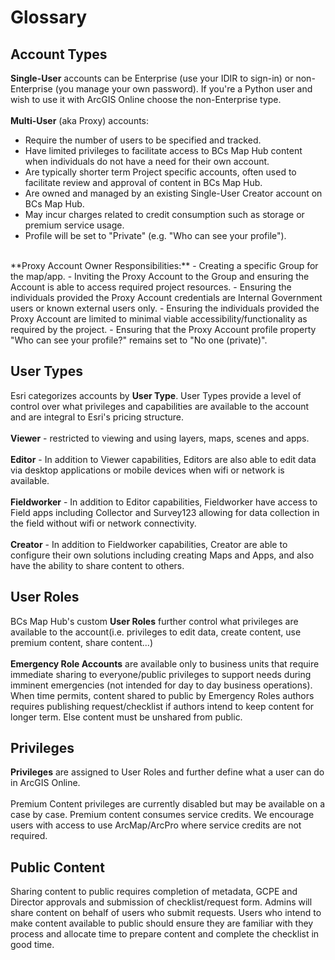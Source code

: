 # Glossary
## Account Types
**Single-User** accounts can be Enterprise (use your IDIR to sign-in) or non-Enterprise (you manage your own password). If you're a Python user and wish to use it with ArcGIS Online choose the non-Enterprise type.
<br><br>
**Multi-User** (aka Proxy) accounts:
- Require the number of users to be specified and tracked.
- Have limited privileges to facilitate access to BCs Map Hub content when individuals do not have a need for their own account.
- Are typically shorter term Project specific accounts, often used to facilitate review and approval of content in BCs Map Hub.
- Are owned and managed by an existing Single-User Creator account on BCs Map Hub.
- May incur charges related to credit consumption such as storage or premium service usage.
- Profile will be set to "Private" (e.g. "Who can see your profile").
<br>
**Proxy Account Owner Responsibilities:**
- Creating a specific Group for the map/app.
- Inviting the Proxy Account to the Group and ensuring the Account is able to access required project resources.
- Ensuring the individuals provided the Proxy Account credentials are Internal Government users or known external users only.
- Ensuring the individuals provided the Proxy Account are limited to minimal viable accessibility/functionality as required by the project.
- Ensuring that the Proxy Account profile property "Who can see your profile?" remains set to "No one (private)".

## User Types
 Esri categorizes accounts by **User Type**. User Types provide a level of control over what privileges and capabilities are available to the account and are integral to Esri's pricing structure.
 <br><br>
 **Viewer** - restricted to viewing and using layers, maps, scenes and apps.
 <br><br>
 **Editor** - In addition to Viewer capabilities, Editors are also able to edit data via desktop applications or mobile devices when wifi or network is available.
 <br><br>
 **Fieldworker** - In addition to Editor capabilities, Fieldworker have access to Field apps including Collector and Survey123 allowing for data collection in the field without wifi or network connectivity.
 <br><br>
 **Creator** - In addition to Fieldworker capabilities, Creator are able to configure their own solutions including creating Maps and Apps, and also have the ability to share content to others.

## User Roles
BCs Map Hub's custom **User Roles** further control what privileges are available to the account(i.e. privileges to edit data, create content, use premium content, share content...)
<br><br>
**Emergency Role Accounts** are available only to business units that require immediate sharing to everyone/public privileges to support needs during imminent emergencies (not intended for day to day business operations). When time permits, content shared to public by Emergency Roles authors requires publishing request/checklist if authors intend to keep content for longer term. Else content must be unshared from public.

## Privileges
**Privileges** are assigned to User Roles and further define what a user can do in ArcGIS Online.
<br><br>
Premium Content privileges are currently disabled but may be available on a case by case. Premium content consumes service credits. We encourage users with access to use ArcMap/ArcPro where service credits are not required.

## Public Content
Sharing content to public requires completion of metadata, GCPE and Director approvals and submission of checklist/request form. Admins will share content on behalf of users who submit requests. Users who intend to make content available to public should ensure they are familiar with they process and allocate time to prepare content and complete the checklist in good time.
